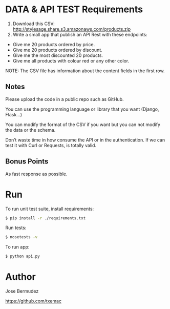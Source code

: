 # DATA & API TEST Requirements
1. Download this CSV:
http://stylesage.share.s3.amazonaws.com/products.zip
2. Write a small app that publish an API Rest with these endpoints:
- Give me 20 products ordered by price.
- Give me 20 products ordered by discount.
- Give me the most discounted 20 products.
- Give me all products with colour red or any other color.

NOTE: The CSV file has information about the content fields in the first row.
           
## Notes
Please upload the code in a public repo such as GitHub.

You can use the programming language or library that you want (Django, Flask...)

You can modify the format of the CSV if you want but you can not modify the data or the schema.

Don’t waste time in how consume the API or in the authentication. If we can test it with Curl or Requests, is totally valid.

## Bonus Points
As fast response as possible.

# Run
To run unit test suite, install requirements:
```sh
$ pip install -r ./requirements.txt
```
Run tests:
```sh
$ nosetests -v
```
To run app:
```sh
$ python api.py
```

# Author
Jose Bermudez

https://github.com/txemac
